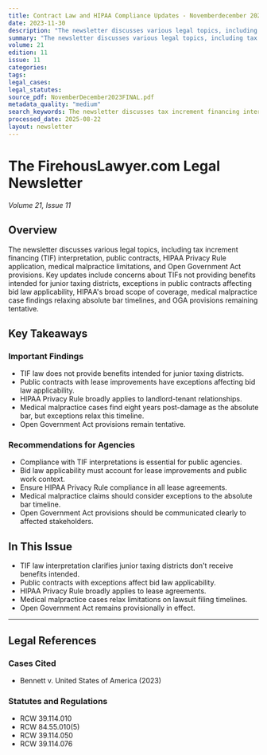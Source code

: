 ```yaml
---
title: Contract Law and HIPAA Compliance Updates - Novemberdecember 2023
date: 2023-11-30
description: "The newsletter discusses various legal topics, including tax increment financing (TIF) interpretation, public contracts, HIPAA Privacy Rule application, medical malpractice limitations, and Open Government Act provisions. Key updates include concerns about TIFs not providing benefits intended for junior taxing districts, exceptions in public contracts affecting bid law applicability, HIPAA's broad scope of coverage, medical malpractice case findings relaxing absolute bar timelines, and OGA provisions remaining tentative."
summary: "The newsletter discusses various legal topics, including tax increment financing (TIF) interpretation, public contracts, HIPAA Privacy Rule application, medical malpractice limitations, and Open Government Act provisions. Key updates include concerns about TIFs not providing benefits intended for junior taxing districts, exceptions in public contracts affecting bid law applicability, HIPAA's broad scope of coverage, medical malpractice case findings relaxing absolute bar timelines, and OGA provisions remaining tentative."
volume: 21
edition: 11
issue: 11
categories: 
tags: 
legal_cases: 
legal_statutes: 
source_pdf: NovemberDecember2023FINAL.pdf
metadata_quality: "medium"
search_keywords: The newsletter discusses tax increment financing interpretation and its implications for public agencies. It addresses concerns about the application of the tax increment law, including how it affects...
processed_date: 2025-08-22
layout: newsletter
---
```



# The FirehousLawyer.com Legal Newsletter

*Volume 21, Issue 11*

## Overview

The newsletter discusses various legal topics, including tax increment financing (TIF) interpretation, public contracts, HIPAA Privacy Rule application, medical malpractice limitations, and Open Government Act provisions. Key updates include concerns about TIFs not providing benefits intended for junior taxing districts, exceptions in public contracts affecting bid law applicability, HIPAA's broad scope of coverage, medical malpractice case findings relaxing absolute bar timelines, and OGA provisions remaining tentative.

## Key Takeaways

### Important Findings

- TIF law does not provide benefits intended for junior taxing districts.
- Public contracts with lease improvements have exceptions affecting bid law applicability.
- HIPAA Privacy Rule broadly applies to landlord-tenant relationships.
- Medical malpractice cases find eight years post-damage as the absolute bar, but exceptions relax this timeline.
- Open Government Act provisions remain tentative.

### Recommendations for Agencies

- Compliance with TIF interpretations is essential for public agencies.
- Bid law applicability must account for lease improvements and public work context.
- Ensure HIPAA Privacy Rule compliance in all lease agreements.
- Medical malpractice claims should consider exceptions to the absolute bar timeline.
- Open Government Act provisions should be communicated clearly to affected stakeholders.

## In This Issue

- TIF law interpretation clarifies junior taxing districts don't receive benefits intended.
- Public contracts with exceptions affect bid law applicability.
- HIPAA Privacy Rule broadly applies to lease agreements.
- Medical malpractice cases relax limitations on lawsuit filing timelines.
- Open Government Act remains provisionally in effect.

---

## Legal References

### Cases Cited

- Bennett v. United States of America (2023)

### Statutes and Regulations

- RCW 39.114.010
- RCW 84.55.010(5)
- RCW 39.114.050
- RCW 39.114.076

